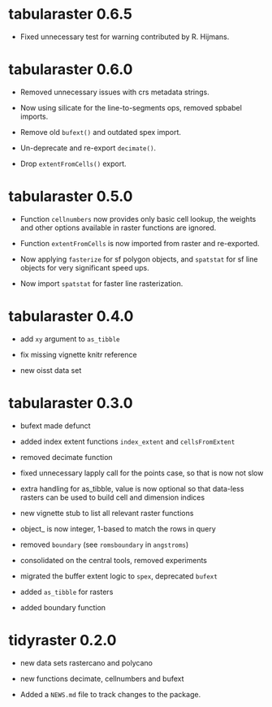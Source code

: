 # tabularaster 0.6.5

* Fixed unnecessary test for warning contributed by R. Hijmans. 

# tabularaster 0.6.0

* Removed unnecessary issues with crs metadata strings. 

* Now using silicate for the line-to-segments ops, removed spbabel imports. 

* Remove old `bufext()` and outdated spex import. 

* Un-deprecate and re-export `decimate()`. 

* Drop `extentFromCells()` export. 

# tabularaster 0.5.0

* Function `cellnumbers` now provides only basic cell lookup, the weights and other
 options available in raster functions are ignored. 
 
* Function `extentFromCells` is now imported from raster and re-exported. 

* Now applying `fasterize` for sf polygon objects, and `spatstat` for sf line objects for 
 very significant speed ups. 

* Now import `spatstat` for faster line rasterization. 

# tabularaster 0.4.0

* add `xy` argument to `as_tibble`

* fix missing vignette knitr reference

* new oisst data set

# tabularaster 0.3.0

* bufext made defunct

* added index extent functions `index_extent` and `cellsFromExtent`

* removed decimate function

* fixed unnecessary lapply call for the points case, so that is now not slow

* extra handling for as_tibble, value is now optional so that data-less rasters can be used to 
 build cell and dimension indices
 
* new vignette stub to list all relevant raster functions

* object_ is now integer, 1-based to match the rows in query

* removed `boundary` (see `romsboundary` in `angstroms`)

* consolidated on the central tools, removed experiments

* migrated the buffer extent logic to `spex`, deprecated `bufext`

* added `as_tibble` for rasters

* added boundary function

# tidyraster 0.2.0

* new data sets rastercano and polycano

* new functions decimate, cellnumbers and bufext

* Added a `NEWS.md` file to track changes to the package.



